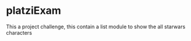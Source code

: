 # platziExam
This a project challenge, this contain a list module to show the all starwars characters
